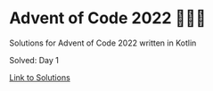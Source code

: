 # Advent of Code 2022 🎄🌟🎅
Solutions for Advent of Code 2022 written in Kotlin

Solved: Day 1

[Link to Solutions](https://github.com/patrick-elmquist/Advent-of-Code-2022/tree/main/src/main/kotlin)
